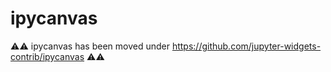 # ipycanvas

⚠️⚠️ ipycanvas has been moved under https://github.com/jupyter-widgets-contrib/ipycanvas ⚠️⚠️
